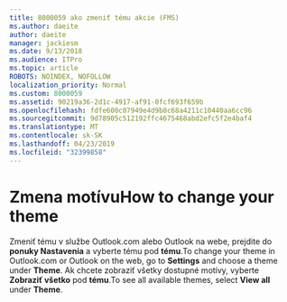 ```yaml
---
title: 8000059 ako zmeniť tému akcie (FMS)
ms.author: daeite
author: daeite
manager: jackiesm
ms.date: 9/13/2018
ms.audience: ITPro
ms.topic: article
ROBOTS: NOINDEX, NOFOLLOW
localization_priority: Normal
ms.custom: 8000059
ms.assetid: 90219a36-2d1c-4917-af91-0fcf693f659b
ms.openlocfilehash: fdfe600c07949e4d9b8c68a4211c10440aa6cc96
ms.sourcegitcommit: 9d78905c512192ffc4675468abd2efc5f2e4baf4
ms.translationtype: MT
ms.contentlocale: sk-SK
ms.lasthandoff: 04/23/2019
ms.locfileid: "32399858"
---
```

# <a name="how-to-change-your-theme"></a><span data-ttu-id="4ae3e-102">Zmena motívu</span><span class="sxs-lookup"><span data-stu-id="4ae3e-102">How to change your theme</span></span>

<span data-ttu-id="4ae3e-103">Zmeniť tému v službe Outlook.com alebo Outlook na webe, prejdite do **ponuky Nastavenia** a vyberte tému pod **tému**.</span><span class="sxs-lookup"><span data-stu-id="4ae3e-103">To change your theme in Outlook.com or Outlook on the web, go to **Settings** and choose a theme under **Theme**.</span></span> <span data-ttu-id="4ae3e-104">Ak chcete zobraziť všetky dostupné motívy, vyberte **Zobraziť všetko** pod **tému**.</span><span class="sxs-lookup"><span data-stu-id="4ae3e-104">To see all available themes, select **View all** under **Theme**.</span></span> 
  

